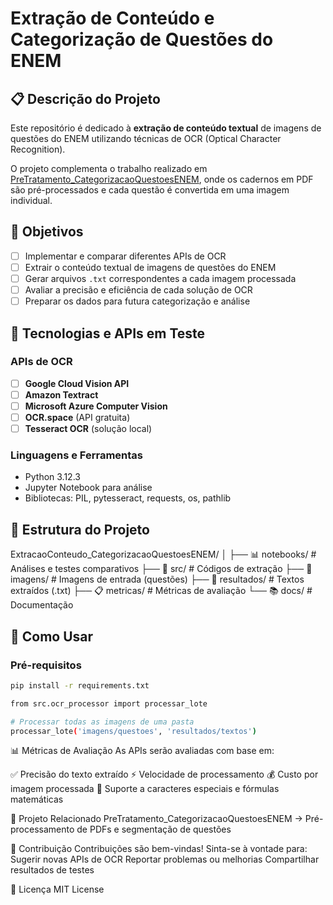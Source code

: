 # Extração de Conteúdo e Categorização de Questões do ENEM

## 📋 Descrição do Projeto

Este repositório é dedicado à **extração de conteúdo textual** de imagens de questões do ENEM utilizando técnicas de OCR (Optical Character Recognition). 

O projeto complementa o trabalho realizado em [PreTratamento_CategorizacaoQuestoesENEM](https://github.com/AlexandreNP9/PreTratamento_CategorizacaoQuestoesENEM), onde os cadernos em PDF são pré-processados e cada questão é convertida em uma imagem individual.

## 🎯 Objetivos

- [ ] Implementar e comparar diferentes APIs de OCR
- [ ] Extrair o conteúdo textual de imagens de questões do ENEM
- [ ] Gerar arquivos `.txt` correspondentes a cada imagem processada
- [ ] Avaliar a precisão e eficiência de cada solução de OCR
- [ ] Preparar os dados para futura categorização e análise

## 🔧 Tecnologias e APIs em Teste

### APIs de OCR
- [ ] **Google Cloud Vision API**
- [ ] **Amazon Textract**
- [ ] **Microsoft Azure Computer Vision**
- [ ] **OCR.space** (API gratuita)
- [ ] **Tesseract OCR** (solução local)

### Linguagens e Ferramentas
- Python 3.12.3
- Jupyter Notebook para análise
- Bibliotecas: PIL, pytesseract, requests, os, pathlib

## 📁 Estrutura do Projeto
ExtracaoConteudo_CategorizacaoQuestoesENEM/
│
├── 📊 notebooks/ # Análises e testes comparativos
├── 🔧 src/ # Códigos de extração
├── 📁 imagens/ # Imagens de entrada (questões)
├── 📁 resultados/ # Textos extraídos (.txt)
├── 📋 metricas/ # Métricas de avaliação
└── 📚 docs/ # Documentação


## 🚀 Como Usar

### Pré-requisitos
```bash
pip install -r requirements.txt

from src.ocr_processor import processar_lote

# Processar todas as imagens de uma pasta
processar_lote('imagens/questoes', 'resultados/textos')
```

📊 Métricas de Avaliação
As APIs serão avaliadas com base em:

✅ Precisão do texto extraído
⚡ Velocidade de processamento
💰 Custo por imagem processada
🔄 Suporte a caracteres especiais e fórmulas matemáticas

🔗 Projeto Relacionado
PreTratamento_CategorizacaoQuestoesENEM → Pré-processamento de PDFs e segmentação de questões

🤝 Contribuição
Contribuições são bem-vindas! Sinta-se à vontade para:
Sugerir novas APIs de OCR
Reportar problemas ou melhorias
Compartilhar resultados de testes

📄 Licença
MIT License